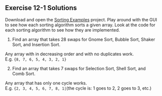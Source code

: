 ## Exercise 12-1 Solutions

Download and open the [Sorting Examples](../Java_Programs/SortingExamples.zip) project. Play around with the GUI to see how each sorting algorithm sorts a given array. Look at the code for each sorting algorithm to see how they are implemented.

1. Find an array that takes 28 swaps for Gnome Sort, Bubble Sort, Shaker Sort, and Insertion Sort.

Any array with in decreasing order and with no duplicates work.    
E.g. `{8, 7, 6, 5, 4, 3, 2, 1}`


2. Find an array that takes 7 swaps for Selection Sort, Shell Sort, and Comb Sort.

Any array that has only one cycle works.     
E.g. `{2, 3, 4, 5, 6, 7, 8, 1|`(the cycle is: 1 goes to 2, 2 goes to 3, etc.)
